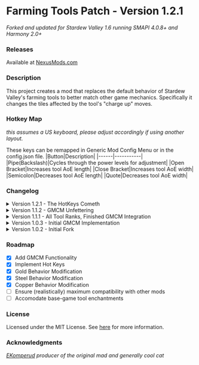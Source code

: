 # Farming Tools Patch - Version 1.2.1
_Forked and updated for Stardew Valley 1.6 running SMAPI 4.0.8+ and Harmony 2.0+_

### Releases 
Available at [NexusMods.com][ModPage]

### Description
This project creates a mod that replaces the default behavior of Stardew Valley's farming tools to better match other game mechanics. Specifically it changes the tiles affected by the tool's "charge up" moves.

### Hotkey Map
_this assumes a US keyboard, please adjust accordingly if using another layout._

These keys can be remapped in Generic Mod Config Menu or in the config.json file.
|Button|Description|
|------|-----------|
|Pipe(Backslash)|Cycles through the power levels for adjustment|
|Open Bracket|Increases tool AoE length|
|Close Bracket|Increases tool AoE width|
|Semicolon|Decreases tool AoE length|
|Quote|Decreases tool AoE width|

### Changelog
<details>
  <summary>Version 1.2.1 - The HotKeys Cometh</summary>

  - Implemented SMAPI button detection to allow Hot Key functionality
  - Refactored GMCM API calls from ModEntry to separate class
  - Added additional config variables and GMCM methods to handle hot keys
  - Added new methods to handle button press logic
  - Fixed logic errors in button press methods to properly constrain tool area of effect
  - Ternary operators... everywhere...
</details>
<details>
  <summary>Version 1.1.2 - GMCM Unfettering</summary>

  - Removed Title Screen restriction for GMCM: Edit tool behavior during gameplay
</details>
<details>
  <summary>Version 1.1.1 - All Tool Ranks, Finished GMCM Integration</summary>

  - Added control of all upgraded tool qualities
  - Added GMCM fields to affect the above-mentioned feature
  - Refactored Harmony class/method for more reasonable efficiency with expanded functionality
</details>
<details>
  <summary>Version 1.0.3 - Initial GMCM Implementation</summary>

  - Added beginning of Generic Mod Config Menu functionality
</details>
<details>
  <summary>Version 1.0.2 - Initial Fork</summary>
  
  - Update to StardewModConfig 4.1.1 and Harmony 2.3.3
  - Update namespace to reflect new project
</details>

### Roadmap
- [x] Add GMCM Functionality
- [x] Implement Hot Keys
- [x] Gold Behavior Modification
- [x] Steel Behavior Modification
- [x] Copper Behavior Modification
- [ ] Ensure (realistically) maximum compatibility with other mods
- [ ] Accomodate base-game tool enchantments

### License
Licensed under the MIT License. See [here][License] for more information.

### Acknowledgments
_[EKomperud] producer of the original mad and generally cool cat_

[ModPage]: <https://www.nexusmods.com/stardewvalley/mods/24066/>
[License]: <https://github.com/Torsang/FarmingToolsPatch/blob/main/LICENSE>
[EKomperud]: <https://github.com/EKomperud/StardewMods/tree/master/IridiumToolsPatch>
